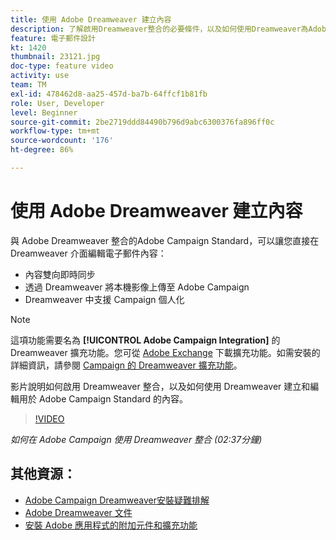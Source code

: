 ```yaml
---
title: 使用 Adobe Dreamweaver 建立內容
description: 了解啟用Dreamweaver整合的必要條件，以及如何使用Dreamweaver為Adobe Campaign Standard建立和編輯內容。
feature: 電子郵件設計
kt: 1420
thumbnail: 23121.jpg
doc-type: feature video
activity: use
team: TM
exl-id: 478462d8-aa25-457d-ba7b-64ffcf1b81fb
role: User, Developer
level: Beginner
source-git-commit: 2be2719ddd84490b796d9abc6300376fa896ff0c
workflow-type: tm+mt
source-wordcount: '176'
ht-degree: 86%

---
```


# 使用 Adobe Dreamweaver 建立內容

與 Adobe Dreamweaver 整合的Adobe Campaign Standard，可以讓您直接在 Dreamweaver 介面編輯電子郵件內容：

* 內容雙向即時同步
* 透過 Dreamweaver 將本機影像上傳至 Adobe Campaign
* Dreamweaver 中支援 Campaign 個人化

>[!NOTE]
>
>這項功能需要名為 **[!UICONTROL Adobe Campaign Integration]** 的 Dreamweaver 擴充功能。您可從 [Adobe Exchange](https://exchange.adobe.com/creativecloud.html#search) 下載擴充功能。如需安裝的詳細資訊，請參閱 [Campaign 的 Dreamweaver 擴充功能](https://helpx.adobe.com/tw/dreamweaver/using/working-with-dreamweaver-and-campaign.html)。

影片說明如何啟用 Dreamweaver 整合，以及如何使用 Dreamweaver 建立和編輯用於 Adobe Campaign Standard 的內容。

>[!VIDEO](https://video.tv.adobe.com/v/23121?quality=12)

*如何在 Adobe Campaign 使用 Dreamweaver 整合 (02:37分鐘)*

## 其他資源：

* [Adobe Campaign Dreamweaver安裝疑難排解](https://helpx.adobe.com/tw/dreamweaver/kb/dreamweaver-campaign-integration-issue.html)
* [Adobe Dreamweaver 文件](https://helpx.adobe.com/dreamweaver/using/working-with-dreamweaver-and-campaign.html)
* [安裝 Adobe 應用程式的附加元件和擴充功能](https://helpx.adobe.com/tw/creative-cloud/kb/installingextensionsandaddons.html)
